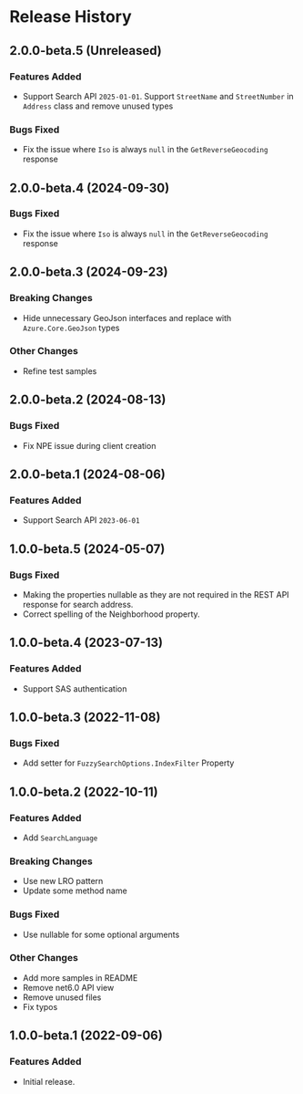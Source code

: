 # Release History

## 2.0.0-beta.5 (Unreleased)

### Features Added

- Support Search API `2025-01-01`. Support `StreetName` and `StreetNumber` in `Address` class and remove unused types

### Bugs Fixed

- Fix the issue where `Iso` is always `null` in the `GetReverseGeocoding` response

## 2.0.0-beta.4 (2024-09-30)

### Bugs Fixed

- Fix the issue where `Iso` is always `null` in the `GetReverseGeocoding` response

## 2.0.0-beta.3 (2024-09-23)

### Breaking Changes

- Hide unnecessary GeoJson interfaces and replace with `Azure.Core.GeoJson` types

### Other Changes

- Refine test samples

## 2.0.0-beta.2 (2024-08-13)

### Bugs Fixed

- Fix NPE issue during client creation

## 2.0.0-beta.1 (2024-08-06)

### Features Added

- Support Search API `2023-06-01`

## 1.0.0-beta.5 (2024-05-07)

### Bugs Fixed

- Making the properties nullable as they are not required in the REST API response for search address.
- Correct spelling of the Neighborhood property.


## 1.0.0-beta.4 (2023-07-13)

### Features Added

- Support SAS authentication

## 1.0.0-beta.3 (2022-11-08)

### Bugs Fixed

- Add setter for `FuzzySearchOptions.IndexFilter` Property

## 1.0.0-beta.2 (2022-10-11)

### Features Added

- Add `SearchLanguage`

### Breaking Changes

- Use new LRO pattern
- Update some method name

### Bugs Fixed

- Use nullable for some optional arguments

### Other Changes

- Add more samples in README
- Remove net6.0 API view
- Remove unused files
- Fix typos

## 1.0.0-beta.1 (2022-09-06)

### Features Added

- Initial release.
